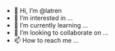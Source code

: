 - 👋 Hi, I’m @latren
- 👀 I’m interested in ...
- 🌱 I’m currently learning ...
- 💞️ I’m looking to collaborate on ...
- 📫 How to reach me ...

<!---
latren/latren is a ✨ special ✨ repository because its `README.md` (this file) appears on your GitHub profile.
You can click the Preview link to take a look at your changes.
--->

